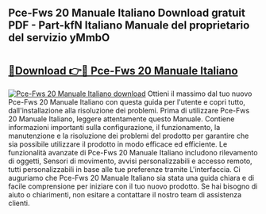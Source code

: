 ## Pce-Fws 20 Manuale Italiano Download gratuit PDF - Part-kfN Italiano Manuale del proprietario del servizio yMmbO

# <h2><a href="http://dfd5e2.blite.top/?on=Pce-Fws+20+Manuale+Italiano">🔗Download 👉🔴 Pce-Fws 20 Manuale Italiano</a></h2>

[![Pce-Fws 20 Manuale Italiano download](https://i.imgur.com/lujVjoI.png)](http://dfd5e2.blite.top/?on=Pce-Fws+20+Manuale+Italiano)
Ottieni il massimo dal tuo nuovo Pce-Fws 20 Manuale Italiano con questa guida per l'utente e copri tutto, dall'installazione alla risoluzione dei problemi. Prima di utilizzare Pce-Fws 20 Manuale Italiano, leggere attentamente questo Manuale. Contiene informazioni importanti sulla configurazione, il funzionamento, la manutenzione e la risoluzione dei problemi del prodotto per garantire che sia possibile utilizzare il prodotto in modo efficace ed efficiente. Le funzionalità avanzate di Pce-Fws 20 Manuale Italiano includono rilevamento di oggetti, Sensori di movimento, avvisi personalizzabili e accesso remoto, tutti personalizzabili in base alle tue preferenze tramite L'interfaccia. Ci auguriamo che Pce-Fws 20 Manuale Italiano sia stata una guida chiara e di facile comprensione per iniziare con il tuo nuovo prodotto. Se hai bisogno di aiuto o chiarimenti, non esitare a contattare il nostro team di assistenza clienti.
